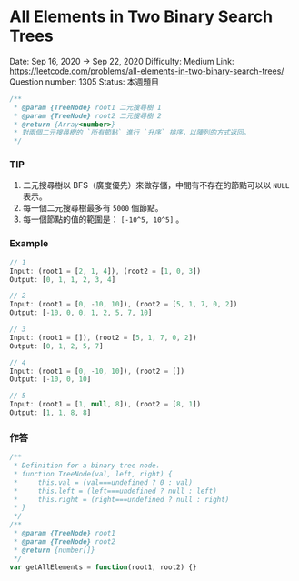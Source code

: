 # All Elements in Two Binary Search Trees

Date: Sep 16, 2020 → Sep 22, 2020
Difficulty: Medium
Link: https://leetcode.com/problems/all-elements-in-two-binary-search-trees/
Question number: 1305
Status: 本週題目

```jsx
/**
 * @param {TreeNode} root1 二元搜尋樹 1
 * @param {TreeNode} root2 二元搜尋樹 2
 * @return {Array<number>}
 * 對兩個二元搜尋樹的 `所有節點` 進行 `升序` 排序，以陣列的方式返回。
 */
```

### TIP

1. 二元搜尋樹以 BFS（廣度優先）來做存儲，中間有不存在的節點可以以 `NULL`表示。
2. 每一個二元搜尋樹最多有 `5000` 個節點。
3. 每一個節點的值的範圍是： `[-10^5, 10^5]` 。

### Example

```jsx
// 1
Input: (root1 = [2, 1, 4]), (root2 = [1, 0, 3])
Output: [0, 1, 1, 2, 3, 4]

// 2
Input: (root1 = [0, -10, 10]), (root2 = [5, 1, 7, 0, 2])
Output: [-10, 0, 0, 1, 2, 5, 7, 10]

// 3
Input: (root1 = []), (root2 = [5, 1, 7, 0, 2])
Output: [0, 1, 2, 5, 7]

// 4
Input: (root1 = [0, -10, 10]), (root2 = [])
Output: [-10, 0, 10]

// 5
Input: (root1 = [1, null, 8]), (root2 = [8, 1])
Output: [1, 1, 8, 8]
```

### 作答

```jsx
/**
 * Definition for a binary tree node.
 * function TreeNode(val, left, right) {
 *     this.val = (val===undefined ? 0 : val)
 *     this.left = (left===undefined ? null : left)
 *     this.right = (right===undefined ? null : right)
 * }
 */
/**
 * @param {TreeNode} root1
 * @param {TreeNode} root2
 * @return {number[]}
 */
var getAllElements = function(root1, root2) {}
```
